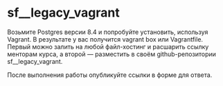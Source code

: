 # sf__legacy_vagrant

Возьмите Postgres версии 8.4 и попробуйте установить, используя Vagrant. В результате у вас получится vagrant box или Vagrantfile. Первый можно залить на любой файл-хостинг и расшарить ссылку менторам курса, а второй — разместить в своём github-репозитории sf__legacy_vagrant.

После выполнения работы опубликуйте ссылки в форме для ответа.

